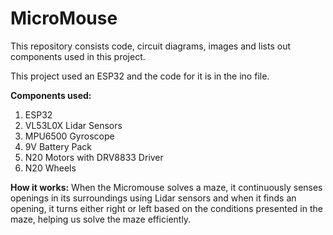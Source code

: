 # MicroMouse
This repository consists code, circuit diagrams, images and lists out components used in this project. 

This project used an ESP32 and the code for it is in the ino file.


**Components used:**
1) ESP32
2) VL53L0X Lidar Sensors
3) MPU6500 Gyroscope
4) 9V Battery Pack
5) N20 Motors with DRV8833 Driver
6) N20 Wheels

**How it works:**
When the Micromouse solves a maze, it continuously senses openings in its surroundings using Lidar sensors and when it finds an opening, it turns either right or left based on the conditions presented in the maze, helping us solve the maze efficiently.
